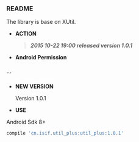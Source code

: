 ### README

The library is base on XUtil.

- **ACTION**
  
  > ***2015 10-22 19:00 released version 1.0.1***
  > 


- **Android Permission**
  
  ``` xml
 <uses-permission android:name="android.permission.INTERNET" />
<uses-permission android:name="android.permission.WRITE_EXTERNAL_STORAGE" />
  ```
  
- **NEW VERSION**
  
  Version 1.0.1
  
- **USE**
  
 Android Sdk 8+
  
  ``` groovy
  compile 'cn.isif.util_plus:util_plus:1.0.1'
  ```
  